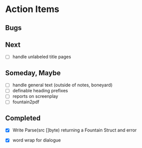
# Action Items

## Bugs

## Next

+ [ ] handle unlabeled title pages


## Someday, Maybe

+ [ ] handle general text (outside of notes, boneyard)
+ [ ] definable heading prefixes
+ [ ] reports on screenplay 
+ [ ] fountain2pdf

## Completed

+ [x] Write Parse(src []byte) returning a Fountain Struct and error
+ [x] word wrap for dialogue

